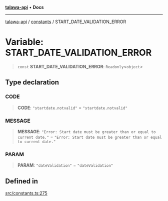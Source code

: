 [**talawa-api**](../../README.md) • **Docs**

***

[talawa-api](../../modules.md) / [constants](../README.md) / START\_DATE\_VALIDATION\_ERROR

# Variable: START\_DATE\_VALIDATION\_ERROR

> `const` **START\_DATE\_VALIDATION\_ERROR**: `Readonly`\<`object`\>

## Type declaration

### CODE

> **CODE**: `"startdate.notvalid"` = `"startdate.notvalid"`

### MESSAGE

> **MESSAGE**: `"Error: Start date must be greater than or equal to current date."` = `"Error: Start date must be greater than or equal to current date."`

### PARAM

> **PARAM**: `"dateValidation"` = `"dateValidation"`

## Defined in

[src/constants.ts:275](https://github.com/PalisadoesFoundation/talawa-api/blob/6712e9940a5702665afc506fa9f6e9d7e1dc7991/src/constants.ts#L275)
